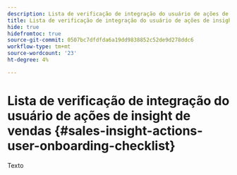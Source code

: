 ```yaml
---
description: Lista de verificação de integração do usuário de ações de insight de vendas - Documentos do Marketo - Documentação do produto
title: Lista de verificação de integração do usuário de ações de insight de vendas
hide: true
hidefromtoc: true
source-git-commit: 0507bc7dfdfda6a19dd9838852c52de9d278ddc6
workflow-type: tm+mt
source-wordcount: '23'
ht-degree: 4%

---
```


# Lista de verificação de integração do usuário de ações de insight de vendas {#sales-insight-actions-user-onboarding-checklist}

Texto

